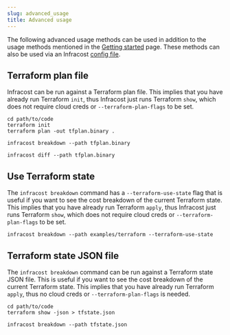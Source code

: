 ```yaml
---
slug: advanced_usage
title: Advanced usage
---
```


The following advanced usage methods can be used in addition to the usage methods mentioned in the [Getting started](/docs/#usage) page. These methods can also be used via an Infracost [config file](/docs/multi_project/config_file).

## Terraform plan file

Infracost can be run against a Terraform plan file. This implies that you have already run Terraform `init`, thus Infracost just runs Terraform `show`, which does not require cloud creds or `--terraform-plan-flags` to be set.

  ```shell
  cd path/to/code
  terraform init
  terraform plan -out tfplan.binary .

  infracost breakdown --path tfplan.binary

  infracost diff --path tfplan.binary
  ```

## Use Terraform state

The `infracost breakdown` command has a `--terraform-use-state` flag that is useful if you want to see the cost breakdown of the current Terraform state. This implies that you have already run Terraform `apply`, thus Infracost just runs Terraform `show`, which does not require cloud creds or `--terraform-plan-flags` to be set.

  ```shell
  infracost breakdown --path examples/terraform --terraform-use-state
  ```

## Terraform state JSON file

The `infracost breakdown` command can be run against a Terraform state JSON file. This is useful if you want to see the cost breakdown of the current Terraform state. This implies that you have already run Terraform `apply`, thus no cloud creds or `--terraform-plan-flags` is needed.

  ```shell
  cd path/to/code
  terraform show -json > tfstate.json

  infracost breakdown --path tfstate.json
  ```
